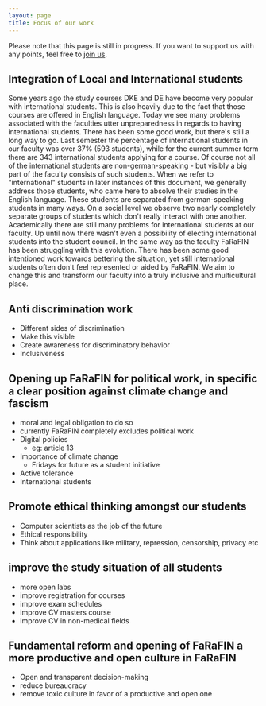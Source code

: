 ```yaml
---
layout: page
title: Focus of our work
---
```


Please note that this page is still in progress. If you want to support us with any points, feel free to [join us](/join-us).

## Integration of Local and International students

Some years ago the study courses DKE and DE have become very popular with international students. This is also heavily due to the fact that those courses are offered in English language.
Today we see many problems associated with the faculties utter unpreparedness in regards to having international students. There has been some good work, but there's still a long way to go.
Last semester the percentage of international students in our faculty was over 37% (593 students), while for the current summer term there are 343 international students applying for a course.
Of course not all of the international students are non-german-speaking - but visibly a big part of the faculty consists of such students. When we refer to "international" students in later instances of this document, we generally address those students, who came here to absolve their studies in the English language.
These students are separated from german-speaking students in many ways. On a social level we observe two nearly completely separate groups of students which don't really interact with one another. Academically there are still many problems for international students at our faculty. Up until now there wasn't even a possibility of electing international students into the student council.
In the same way as the faculty FaRaFIN has been struggling with this evolution. There has been some good intentioned work towards bettering the situation, yet still international students often don't feel represented or aided by FaRaFIN.
We aim to change this and transform our faculty into a truly inclusive and multicultural place.

## Anti discrimination work

- Different sides of discrimination
- Make this visible
- Create awareness for discriminatory behavior
- Inclusiveness

## Opening up FaRaFIN for political work, in specific a clear position against climate change and fascism

- moral and legal obligation to do so
- currently FaRaFIN completely excludes political work
- Digital policies
  - eg: article 13
- Importance of climate change
  - Fridays for future as a student initiative
- Active tolerance
- International students

## Promote ethical thinking amongst our students

- Computer scientists as the job of the future
- Ethical responsibility
- Think about applications like military, repression, censorship, privacy etc

## improve the study situation of all students
- more open labs
- improve registration for courses
- improve exam schedules
- improve CV masters course
- improve CV in non-medical fields

## Fundamental reform and opening of FaRaFIN a more productive and open culture in FaRaFIN

- Open and transparent decision-making 
- reduce bureaucracy
- remove toxic culture in favor of a productive and open one
